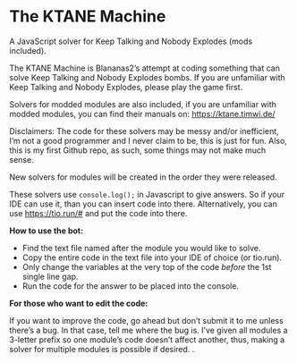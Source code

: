 # The KTANE Machine
A JavaScript solver for Keep Talking and Nobody Explodes (mods included).

The KTANE Machine is Blananas2’s attempt at coding something that can solve Keep Talking and Nobody Explodes bombs. If you are unfamiliar with Keep Talking and Nobody Explodes, please play the game first.

Solvers for modded modules are also included, if you are unfamiliar with modded modules, you can find their manuals on: https://ktane.timwi.de/

Disclaimers: 
The code for these solvers may be messy and/or inefficient, I’m not a good programmer and I never claim to be, this is just for fun.
Also, this is my first Github repo, as such, some things may not make much sense.

New solvers for modules will be created in the order they were released.

These solvers use `console.log();` in Javascript to give answers. So if your IDE can use it, than you can insert code into there. Alternatively, you can use https://tio.run/# and put the code into there.

**How to use the bot:**
- Find the text file named after the module you would like to solve.
- Copy the entire code in the text file into your IDE of choice (or tio.run).
- Only change the variables at the very top of the code _before_ the 1st single line gap.
- Run the code for the answer to be placed into the console.

**For those who want to edit the code:**

If you want to improve the code, go ahead but don’t submit it to me unless there’s a bug. In that case, tell me where the bug is.
I’ve given all modules a 3-letter prefix so one module’s code doesn’t affect another, thus, making a solver for multiple modules is possible if desired.
.
